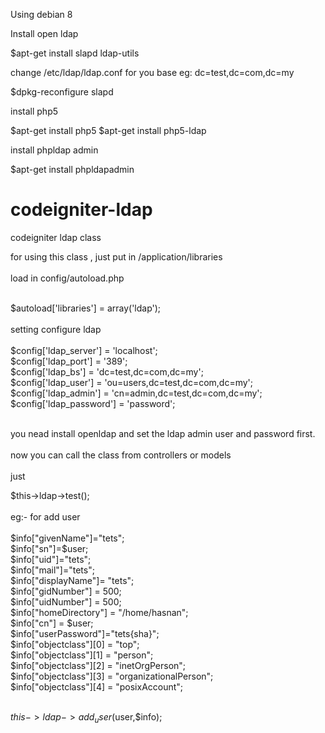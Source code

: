 
Using debian 8 

Install open ldap

$apt-get install slapd ldap-utils

change /etc/ldap/ldap.conf for you base eg: dc=test,dc=com,dc=my

$dpkg-reconfigure slapd

install php5

$apt-get install php5
$apt-get install php5-ldap

install phpldap admin

$apt-get install phpldapadmin



# codeigniter-ldap
codeigniter ldap class<br/>

for using this class , just put in /application/libraries<br/>
<br/>
load in config/autoload.php<br/>
<br/>

$autoload['libraries'] = array('ldap');<br/>
<br/>
setting configure ldap 
<br/><br/>
$config['ldap_server'] = 'localhost'; <br/>
$config['ldap_port'] = '389';<br/>
$config['ldap_bs'] = 'dc=test,dc=com,dc=my';<br/>
$config['ldap_user'] = 'ou=users,dc=test,dc=com,dc=my';<br/>
$config['ldap_admin'] = 'cn=admin,dc=test,dc=com,dc=my';<br/>
$config['ldap_password'] = 'password';<br/><br/>

you nead install openldap and set the ldap admin user and password first.<br/>
<br/>
now you can call the class from controllers or models<br/>
<br/>
just <br/>

$this->ldap->test();<br/>
<br/>
eg:- for add user<br/>
<br/>
$info["givenName"]="tets";<br/>
$info["sn"]=$user;<br/>
$info["uid"]="tets";<br/>
$info["mail"]="tets";<br/>
$info["displayName"]= "tets";<br/>
$info["gidNumber"] = 500;<br/>
$info["uidNumber"] = 500;<br/>
$info["homeDirectory"] = "/home/hasnan";<br/>
$info["cn"] = $user;<br/>
$info["userPassword"]="tets{sha}";<br/>
$info["objectclass"][0] = "top";<br/>
$info["objectclass"][1] = "person";<br/>
$info["objectclass"][2] = "inetOrgPerson";<br/>
$info["objectclass"][3] = "organizationalPerson";<br/>
$info["objectclass"][4] = "posixAccount";<br/><br/>


$this->ldap->add_user($user,$info);


